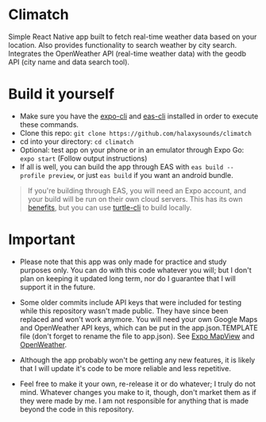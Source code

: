 # Climatch

Simple React Native app built to fetch real-time weather data based on your location. Also provides functionality to search weather by city search.
Integrates the OpenWeather API (real-time weather data) with the geodb API (city name and data search tool).

# Build it yourself

- Make sure you have the [expo-cli](https://docs.expo.dev/get-started/installation/) and [eas-cli](https://github.com/expo/eas-cli) installed in order to execute these commands.
- Clone this repo:
`git clone https://github.com/halaxysounds/climatch`
- cd into your directory:
`cd climatch`
- Optional: test app on your phone or in an emulator through Expo Go:
`expo start` (Follow output instructions)
- If all is well, you can build the app through EAS with `eas build --profile preview`, or just `eas build` if you want an android bundle.
> If you're building through EAS, you will need an Expo account, and your build will be run on their own cloud servers. This has its own [benefits](https://expo.dev/eas), but you can use [turtle-cli](https://docs.expo.dev/classic/turtle-cli/) to build locally.
# Important
- Please note that this app was only made for practice and study purposes only. You can do with this code whatever you will; but I don't plan on keeping it updated long term, nor do I guarantee that I will support it in the future.

- Some older commits include API keys that were included for testing while this repository wasn't made public. They have since been replaced and won't work anymore. You will need your own Google Maps and OpenWeather API keys, which can be put in the app.json.TEMPLATE file (don't forget to rename the file to app.json).
See [Expo MapView](https://docs.expo.dev/versions/latest/sdk/map-view/) and [OpenWeather](https://openweathermap.org/api).

- Although the app probably won't be getting any new features, it is likely that I will update it's code to be more reliable and less repetitive.

- Feel free to make it your own, re-release it or do whatever; I truly do not mind. Whatever changes you make to it, though, don't market them as if they were made by me. I am not responsible for anything that is made beyond the code in this repository.
